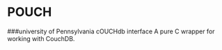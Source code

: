 POUCH
=======
###university of Pennsylvania cOUCHdb interface
A pure C wrapper for working with CouchDB.
